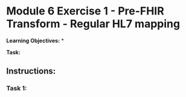 # Module 6 Exercise 1 - Pre-FHIR Transform - Regular HL7 mapping

**Learning Objectives:** 
* 

**Task:** 

## Instructions:

### Task 1: 